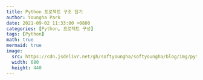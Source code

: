 ```yaml
---
title: Python 프로젝트 구조 잡기
author: Youngha Park
date: 2021-09-02 11:33:00 +0800
categories: [Python, 프로젝트 구성]
tags: [Python]
math: true
mermaid: true
image:
  src: https://cdn.jsdelivr.net/gh/softyoungha/softyoungha/blog/img/python.png
  width: 680
  height: 440
---
```


